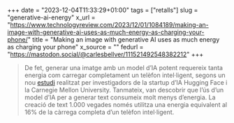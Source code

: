 +++
date = "2023-12-04T11:33:29+01:00"
tags = ["retalls"]
slug = "generative-ai-energy"
x_url = "https://www.technologyreview.com/2023/12/01/1084189/making-an-image-with-generative-ai-uses-as-much-energy-as-charging-your-phone/"
title = "Making an image with generative AI uses as much energy as charging your phone"
x_source = ""
fedurl = "https://mastodon.social/@carlesbellver/111521492548382212"
+++

> De fet, generar una imatge amb un model d’IA potent requereix tanta energia com carregar completament un telèfon intel·ligent, segons un nou [estudi](https://arxiv.org/pdf/2311.16863.pdf) realitzat per investigadors de la startup d’IA Hugging Face i la Carnegie Mellon University. Tanmateix, van descobrir que l’ús d’un model d’IA per a generar text consumeix molt menys d’energia. La creació de text 1.000 vegades només utilitza una energia equivalent al 16% de la càrrega completa d’un telèfon intel·ligent.
